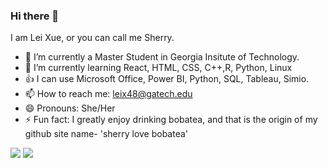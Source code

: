 ### Hi there 👋

I am Lei Xue, or you can call me Sherry.


- 🔭 I’m currently a Master Student in Georgia Insitute of Technology.
- 🌱 I’m currently learning React, HTML, CSS, C++,R, Python, Linux
- 👍 I can use Microsoft Office, Power BI, Python, SQL, Tableau, Simio. 
- 📫 How to reach me: leix48@gatech.edu
- 😄 Pronouns: She/Her
- ⚡ Fun fact: I greatly enjoy drinking bobatea, and that is the origin of my github site name- 'sherry love bobatea'

![](https://img.shields.io/badge/bobatea-lover-orange)
![](https://img.shields.io/badge/hungrily-studying-blue)
